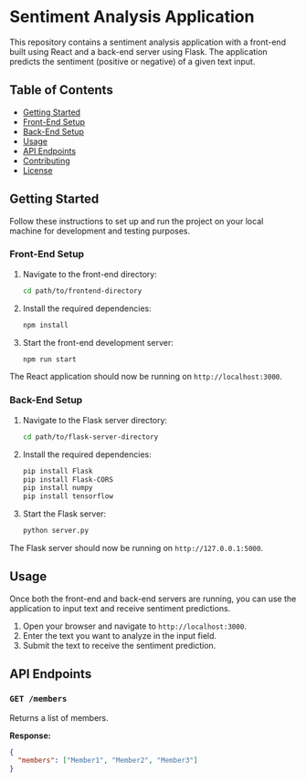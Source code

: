 # Sentiment Analysis Application

This repository contains a sentiment analysis application with a front-end built using React and a back-end server using Flask. The application predicts the sentiment (positive or negative) of a given text input.

## Table of Contents
- [Getting Started](#getting-started)
- [Front-End Setup](#front-end-setup)
- [Back-End Setup](#back-end-setup)
- [Usage](#usage)
- [API Endpoints](#api-endpoints)
- [Contributing](#contributing)
- [License](#license)

## Getting Started

Follow these instructions to set up and run the project on your local machine for development and testing purposes.

### Front-End Setup

1. Navigate to the front-end directory:
    ```bash
    cd path/to/frontend-directory
    ```

2. Install the required dependencies:
    ```bash
    npm install
    ```

3. Start the front-end development server:
    ```bash
    npm run start
    ```

The React application should now be running on `http://localhost:3000`.

### Back-End Setup

1. Navigate to the Flask server directory:
    ```bash
    cd path/to/flask-server-directory
    ```

2. Install the required dependencies:
    ```bash
    pip install Flask
    pip install Flask-CORS
    pip install numpy
    pip install tensorflow
    ```

3. Start the Flask server:
    ```bash
    python server.py
    ```

The Flask server should now be running on `http://127.0.0.1:5000`.

## Usage

Once both the front-end and back-end servers are running, you can use the application to input text and receive sentiment predictions.

1. Open your browser and navigate to `http://localhost:3000`.
2. Enter the text you want to analyze in the input field.
3. Submit the text to receive the sentiment prediction.

## API Endpoints

### `GET /members`

Returns a list of members.

**Response:**
```json
{
  "members": ["Member1", "Member2", "Member3"]
}

